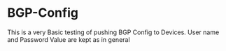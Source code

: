 # BGP-Config

This is a very Basic testing of pushing BGP Config to Devices. User name and Password Value are kept as in general 
